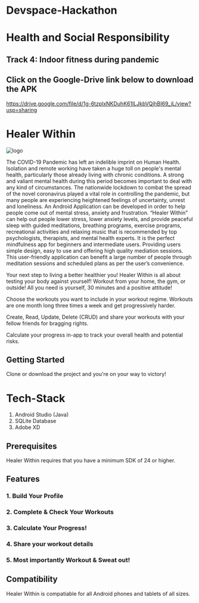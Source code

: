 # Devspace-Hackathon

# Health and Social Responsibility

## Track 4: Indoor fitness during pandemic

## Click on the Google-Drive link below to download the APK
https://drive.google.com/file/d/1g-6tzplxNKDuhK61lLJkbVQjhBI69_jL/view?usp=sharing

# Healer Within
![logo](https://user-images.githubusercontent.com/54894091/111880325-dda96080-89d0-11eb-96b6-ab3ba9ccfa0d.jpg)



The COVID-19 Pandemic has left an indelible imprint on Human
Health. Isolation and remote working have taken a huge toll on people's
mental health, particularly those already living with chronic conditions.
A strong and valiant mental health during this period becomes
important to deal with any kind of circumstances. The nationwide
lockdown to combat the spread of the novel coronavirus played a vital
role in controlling the pandemic, but many people are experiencing
heightened feelings of uncertainty, unrest and loneliness. An Android
Application can be developed in order to help people come out of mental
stress, anxiety and frustration. “Healer Within” can help out people
lower stress, lower anxiety levels, and provide peaceful sleep with
guided meditations, breathing programs, exercise programs,
recreational activities and relaxing music that is recommended by top
psychologists, therapists, and mental health experts. It is the perfect
mindfulness app for beginners and intermediate users. Providing users
simple design, easy to use and offering high quality mediation sessions.
This user-friendly application can benefit a large number of people
through meditation sessions and scheduled plans as per the user’s
convenience.

Your next step to living a better healthier you!
Healer Within is all about testing your body against yourself! Workout from your home, the gym, or outside!
All you need is yourself, 30 minutes and a positive attitude!

Choose the workouts you want to include in your workout regime.
Workouts are one month long three times a week and get progressively harder.

Create, Read, Update, Delete (CRUD) and share your workouts with your fellow friends for bragging rights.

Calculate your progress in-app to track your overall health and potential risks.



## Getting Started

Clone or download the project and you're on your way to victory!

# Tech-Stack

1. Android Studio (Java)
2. SQLite Database
3. Adobe XD

## Prerequisites

Healer Within requires that you have a minimum SDK of 24 or higher.


## Features

### 1. Build Your Profile


### 2. Complete & Check Your Workouts


### 3. Calculate Your Progress!


### 4. Share your workout details


### 5. Most importantly Workout & Sweat out!


## Compatibility


Healer Within is compatiable for all Android phones and tablets of all sizes.



